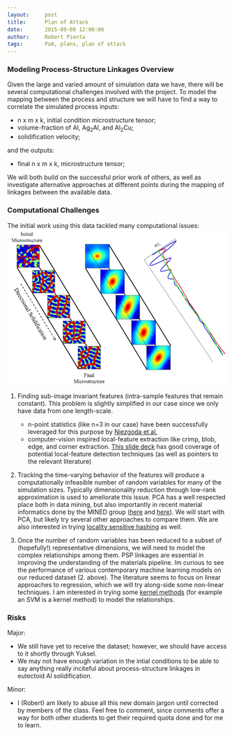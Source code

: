 ```yaml
---
layout:     post
title:      Plan of Attack
date:       2015-09-09 12:00:00
author:     Robert Pienta
tags: 		PoA, plans, plan of attack
---
```

<!-- Start Writing Below in Markdown -->


### Modeling Process-Structure Linkages Overview
Given the large and varied amount of simulation data we have, there will be several computational challenges involved with the project.  To model the mapping between the process and structure we will have to find a way to correlate the simulated process inputs:

 * n x m x k, initial condition microstructure tensor;
 * volume-fraction of Al, Ag<sub>2</sub>Al, and Al<sub>2</sub>Cu;
 * solidification velocity;

 and the outputs:
 * final n x m x k, microstructure tensor;

We will both build on the successful prior work of others, as well as investigate alternative approaches at different points during the mapping of linkages between the available data.

### Computational Challenges
The initial work using this data tackled many computational issues:
![Plan Overview](/../img/poa_overview.png "Overview of workflow")

1. Finding sub-image invariant features (intra-sample features that remain constant). This problem is slightly simplified in our case since we only have data from one length-scale.
	* n-point statistics (like n=3 in our case) have been successfully leveraged for this purpose by [Niezgoda et al.](http://www.sciencedirect.com/science/article/pii/S1359645408004886#)
	* computer-vision inspired local-feature extraction like crimp, blob, edge, and corner extraction. [This slide deck](http://www.cs.toronto.edu/~urtasun/courses/CV/lecture04.pdf) has good coverage of potential local-feature detection techniques (as well as pointers to the relevant literature)

2. Tracking the time-varying behavior of the features will produce a computationally infeasible number of random variables for many of the simulation sizes. Typically dimensionality reduction through low-rank approximation is used to ameliorate this issue. PCA has a well respected place both in data mining, but also importantly in recent material informatics done by the MINED group ([here](http://www.sciencedirect.com/science/article/pii/S1359645411004654) and [here](http://link.springer.com/article/10.1186%2F2193-9772-2-3)). We will start with PCA, but likely try several other approaches to compare them. We are also interested in trying [locality sensitive hashing](https://en.wikipedia.org/wiki/Locality-sensitive_hashing) as well.

3. Once the number of random variables has been reduced to a subset of (hopefully!) representative dimensions, we will need to model the complex relationships among them.  PSP linkages are essential in improving the understanding of the materials pipeline. Im curious to see the performance of various contemporary machine learning models on our reduced dataset (2. above). The literature seems to focus on linear approaches to regression, which we will try along-side some non-linear techniques. I am interested in trying some [kernel methods](https://en.wikipedia.org/wiki/Kernel_method) (for example an SVM is a kernel method) to model the relationships.

### Risks
Major:
* We still have yet to receive the dataset; however, we should have access to it shortly through Yuksel.
* We may not have enough variation in the intial conditions to be able to say anything really inciteful about process-structure linkages in eutectoid Al solidification.

Minor:
* I (Robert) am likely to abuse all this new domain jargon until corrected by members of the class.  Feel free to comment, since comments offer a way for both other students to get their required quota done and for me to learn.